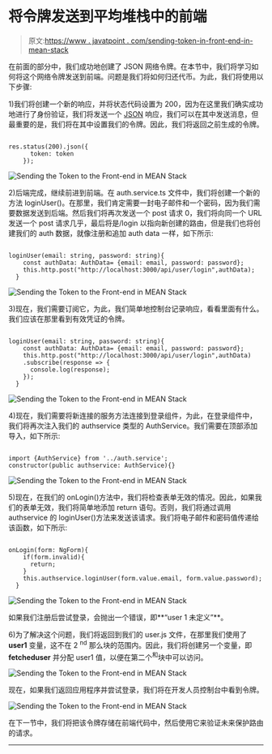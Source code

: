 # 将令牌发送到平均堆栈中的前端

> 原文:[https://www . javatpoint . com/sending-token-in-front-end-in-mean-stack](https://www.javatpoint.com/sending-token-to-front-end-in-mean-stack)

在前面的部分中，我们成功地创建了 JSON 网络令牌。在本节中，我们将学习如何将这个网络令牌发送到前端。问题是我们将如何归还代币。为此，我们将使用以下步骤:

1)我们将创建一个新的响应，并将状态代码设置为 200，因为在这里我们确实成功地进行了身份验证，我们将发送一个 [JSON](https://www.javatpoint.com/json-tutorial) 响应，我们可以在其中发送消息，但最重要的是，我们将在其中设置我们的令牌。因此，我们将返回之前生成的令牌。

```

res.status(200).json({
      token: token
    });

```

![Sending the Token to the Front-end in MEAN Stack](../Images/fa2199db14c444ad2a829c944a66c223.png)

2)后端完成，继续前进到前端。在 auth.service.ts 文件中，我们将创建一个新的方法 loginUser()。在那里，我们肯定需要一封电子邮件和一个密码，因为我们需要数据发送到后端。然后我们将再次发送一个 post 请求 0，我们将向同一个 URL 发送一个 post 请求几乎，最后将是/login 以指向新创建的路由，但是我们也将创建我们的 auth 数据，就像注册和追加 auth data 一样，如下所示:

```

loginUser(email: string, password: string){
    const authData: AuthData= {email: email, password: password};
    this.http.post("http://localhost:3000/api/user/login",authData);
  }

```

![Sending the Token to the Front-end in MEAN Stack](../Images/dffbaddbdd2adc02cc059324307148be.png)

3)现在，我们需要订阅它，为此，我们简单地控制台记录响应，看看里面有什么。我们应该在那里看到有效凭证的令牌。

```

loginUser(email: string, password: string){
    const authData: AuthData= {email: email, password: password};
    this.http.post("http://localhost:3000/api/user/login",authData)
    .subscribe(response => {
      console.log(response);
    });
  }

```

![Sending the Token to the Front-end in MEAN Stack](../Images/c1cac5d9c5cb2ee29c7bf0fe84d59033.png)

4)现在，我们需要将新连接的服务方法连接到登录组件，为此，在登录组件中，我们将再次注入我们的 authservice 类型的 AuthService。我们需要在顶部添加导入，如下所示:

```

import {AuthService} from '../auth.service';
constructor(public authservice: AuthService){}

```

![Sending the Token to the Front-end in MEAN Stack](../Images/e988c0c69d9fd5b3a4dbe8df1a37bba7.png)

5)现在，在我们的 onLogin()方法中，我们将检查表单无效的情况。因此，如果我们的表单无效，我们将简单地添加 return 语句。否则，我们将通过调用 authservice 的 loginUser()方法来发送该请求。我们将电子邮件和密码值传递给该函数，如下所示:

```

onLogin(form: NgForm){
    if(form.invalid){
      return;
    }
    this.authservice.loginUser(form.value.email, form.value.password);
  }

```

![Sending the Token to the Front-end in MEAN Stack](../Images/32c17b6723b1ed19b51d8e3e296bcb4f.png)

如果我们注册后尝试登录，会抛出一个错误，即**“user 1 未定义”**。

6)为了解决这个问题，我们将返回到我们的 user.js 文件，在那里我们使用了 **user1** 变量，这不在 2 <sup>nd</sup> 那么块的范围内。因此，我们将创建另一个变量，即 **fetcheduser** 并分配 user1 值，以便在第二个<sup>和</sup>块中可以访问。

![Sending the Token to the Front-end in MEAN Stack](../Images/9391196517d1b5a4073ad424884ab47d.png)

现在，如果我们返回应用程序并尝试登录，我们将在开发人员控制台中看到令牌。

![Sending the Token to the Front-end in MEAN Stack](../Images/3bda7b7aec0b708d0c6964bbeceee7b7.png)

在下一节中，我们将把该令牌存储在前端代码中，然后使用它来验证未来保护路由的请求。

* * *